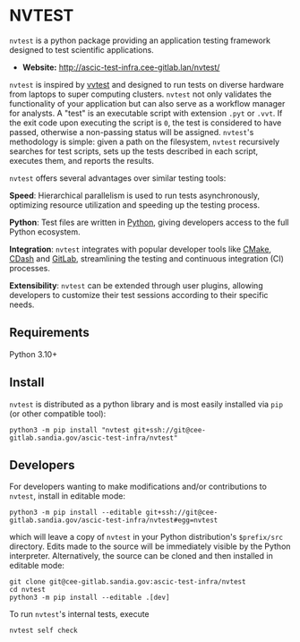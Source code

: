 # NVTEST

`nvtest` is a python package providing an application testing framework designed to test scientific applications.

- **Website:** http://ascic-test-infra.cee-gitlab.lan/nvtest/

 `nvtest` is inspired by [vvtest](https://github.com/sandialabs/vvtest) and designed to run tests on diverse hardware from laptops to super computing clusters.  `nvtest` not only validates the functionality of your application but can also serve as a workflow manager for analysts.  A "test" is an executable script with extension `.pyt` or `.vvt`.  If the exit code upon executing the script is `0`, the test is considered to have passed, otherwise a non-passing status will be assigned.  `nvtest`'s methodology is simple: given a path on the filesystem, `nvtest` recursively searches for test scripts, sets up the tests described in each script, executes them, and reports the results.

`nvtest` offers several advantages over similar testing tools:

**Speed**: Hierarchical parallelism is used to run tests asynchronously, optimizing resource utilization and speeding up the testing process.

**Python**: Test files are written in [Python](python.org), giving developers access to the full Python ecosystem.

**Integration**: `nvtest` integrates with popular developer tools like [CMake](cmake.org), [CDash](cdash.org) and [GitLab](gitlab.com), streamlining the testing and continuous integration (CI) processes.

**Extensibility**: `nvtest` can be extended through user plugins, allowing developers to customize their test sessions according to their specific needs.

## Requirements

Python 3.10+

## Install

`nvtest` is distributed as a python library and is most easily installed via `pip` (or other compatible tool):

```console
python3 -m pip install "nvtest git+ssh://git@cee-gitlab.sandia.gov/ascic-test-infra/nvtest"
```

## Developers

For developers wanting to make modifications and/or contributions to `nvtest`, install in editable mode:

```console
python3 -m pip install --editable git+ssh://git@cee-gitlab.sandia.gov/ascic-test-infra/nvtest#egg=nvtest
```

which will leave a copy of `nvtest` in your Python distribution's `$prefix/src` directory.  Edits made to the source will be immediately visible by the Python interpreter.  Alternatively, the source can be cloned and then installed in editable mode:

```console
git clone git@cee-gitlab.sandia.gov:ascic-test-infra/nvtest
cd nvtest
python3 -m pip install --editable .[dev]
```

To run `nvtest`'s internal tests, execute

```console
nvtest self check
```
